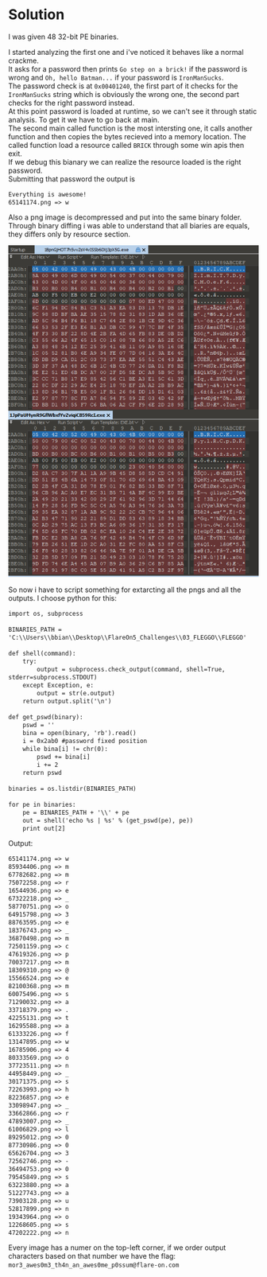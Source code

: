 # Solution

I was given 48 32-bit PE binaries.

I started analyzing the first one and i've noticed it behaves like a normal crackme.<br/>
It asks for a password then prints `Go step on a brick!` if the password is wrong and `Oh, hello Batman...` if your password is `IronManSucks`.<br/>
The password check is at `0x00401240`, the first part of it checks for the `IronManSucks` string which is obviously the wrong one, the second part checks for the right password instead.<br/>
At this point password is loaded at runtime, so we can't see it through static analysis. To get it we have to go back at main.<br/>
The second main called function is the most intersting one, it calls another function and then copies the bytes recieved into a memory location. The called function load a resource called `BRICK` through some win apis then exit.<br/>
If we debug this bianary we can realize the resource loaded is the right password.<br/>
Submitting that password the output is 

```
Everything is awesome!
65141174.png => w
```
Also a png image is decompressed and put into the same binary folder.
Through binary diffing i was able to understand that all biaries are equals, they differs only by resource section.

![alt text](flaggo_diff.PNG)

So now i have to script something for extarcting all the pngs and all the outputs. I choose python for this:

```
import os, subprocess

BINARIES_PATH = 'C:\\Users\\bbian\\Desktop\\FlareOn5_Challenges\\03_FLEGGO\\FLEGGO'

def shell(command):
    try:
        output = subprocess.check_output(command, shell=True, stderr=subprocess.STDOUT)
    except Exception, e:
        output = str(e.output)
    return output.split('\n')

def get_pswd(binary):
    pswd = ''
    bina = open(binary, 'rb').read()
    i = 0x2ab0 #password fixed position
    while bina[i] != chr(0):
        pswd += bina[i]
        i += 2
    return pswd

binaries = os.listdir(BINARIES_PATH)

for pe in binaries:
    pe = BINARIES_PATH + '\\' + pe
    out = shell('echo %s | %s' % (get_pswd(pe), pe))
    print out[2]
```

Output:

```
65141174.png => w
85934406.png => m
67782682.png => m
75072258.png => r
16544936.png => e
67322218.png => _
58770751.png => o
64915798.png => 3
88763595.png => e
18376743.png => _
36870498.png => m
72501159.png => c
47619326.png => p
70037217.png => m
18309310.png => @
15566524.png => e
82100368.png => m
60075496.png => s
71290032.png => a
33718379.png => .
42255131.png => t
16295588.png => a
61333226.png => f
13147895.png => w
16785906.png => 4
80333569.png => o
37723511.png => n
44958449.png => _
30171375.png => s
72263993.png => h
82236857.png => e
33098947.png => _
33662866.png => r
47893007.png => _
61006829.png => l
89295012.png => 0
87730986.png => 0
65626704.png => 3
72562746.png => -
36494753.png => 0
79545849.png => s
63223880.png => a
51227743.png => a
73903128.png => u
52817899.png => n
19343964.png => o
12268605.png => s
47202222.png => n
```

Every image has a numer on the top-left corner, if we order output characters based on that number we have the flag: `mor3_awes0m3_th4n_an_awes0me_p0ssum@flare-on.com`